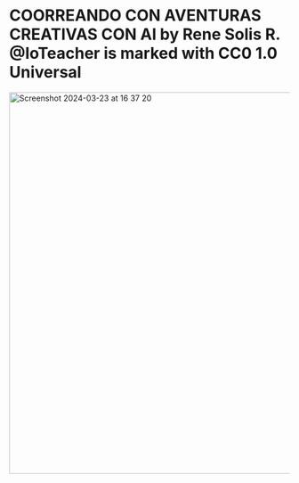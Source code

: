 

# COORREANDO CON AVENTURAS CREATIVAS CON AI by Rene Solis R. @IoTeacher is marked with CC0 1.0 Universal 

<img width="685" alt="Screenshot 2024-03-23 at 16 37 20" src="https://github.com/IoTeacher/aicoloringbook/assets/2523851/2b2e1a71-7b6f-4fb0-a356-c10bc9413437">


